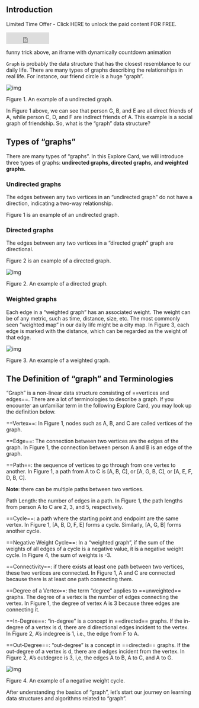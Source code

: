 ## Introduction

Limited Time Offer - Click HERE to unlock the paid content FOR FREE.

<iframe src="https://free.timeanddate.com/countdown/i85jck8a/n202/cf12/cm0/cu4/ct0/cs0/ca0/co0/cr0/ss0/cac004085/cpc004085/pct/tcfff/fs100/szw320/szh135/iso2022-02-14T00:00:00" allowtransparency="true" frameborder="0" width="116" height="31" style="box-sizing: border-box; pointer-events: none;"></iframe>

funny trick above, an iframe with dynamically countdown animation



`Graph` is probably the data structure that has the closest resemblance to our daily life. There are many types of graphs describing the relationships in real life. For instance, our friend circle is a huge “graph”.

![img](https://assets.leetcode.com/static_assets/explore/The_basic_of_graph_1.png)

Figure 1. An example of a undirected graph.

In Figure 1 above, we can see that person G, B, and E are all direct friends of A, while person C, D, and F are indirect friends of A. This example is a social graph of friendship. So, what is the “graph” data structure?

## Types of “graphs”

There are many types of “graphs”. In this Explore Card, we will introduce three types of graphs: **undirected graphs, directed graphs, and weighted graphs.**

### Undirected graphs

The edges between any two vertices in an “undirected graph” do not have a direction, indicating a two-way relationship.

Figure 1 is an example of an undirected graph.

### Directed graphs

The edges between any two vertices in a “directed graph” graph are directional.

Figure 2 is an example of a directed graph.

![img](https://assets.leetcode.com/static_assets/explore/The_basic_of_graph_2.png)

Figure 2. An example of a directed graph.

### Weighted graphs

Each edge in a “weighted graph” has an associated weight. The weight can be of any metric, such as time, distance, size, etc. The most commonly seen “weighted map” in our daily life might be a city map. In Figure 3, each edge is marked with the distance, which can be regarded as the weight of that edge.

![img](https://assets.leetcode.com/static_assets/explore/The_basic_of_graph_3.png)

Figure 3. An example of a weighted graph.

## The Definition of “graph” and Terminologies

“Graph” is a non-linear data structure consisting of ==vertices and edges==. There are a lot of terminologies to describe a graph. If you encounter an unfamiliar term in the following Explore Card, you may look up the definition below.

==Vertex==: In Figure 1, nodes such as A, B, and C are called vertices of the graph.

==Edge==: The connection between two vertices are the edges of the graph. In Figure 1, the connection between person A and B is an edge of the graph.

==Path==: the sequence of vertices to go through from one vertex to another. In Figure 1, a path from A to C is [A, B, C], or [A, G, B, C], or [A, E, F, D, B, C].

**Note**: there can be multiple paths between two vertices.

Path Length: the number of edges in a path. In Figure 1, the path lengths from person A to C are 2, 3, and 5, respectively.

==Cycle==: a path where the starting point and endpoint are the same vertex. In Figure 1, [A, B, D, F, E] forms a cycle. Similarly, [A, G, B] forms another cycle.

==Negative Weight Cycle==: In a “weighted graph”, if the sum of the weights of all edges of a cycle is a negative value, it is a negative weight cycle. In Figure 4, the sum of weights is -3.

==Connectivity==: if there exists at least one path between two vertices, these two vertices are connected. In Figure 1, A and C are connected because there is at least one path connecting them.

==Degree of a Vertex==: the term “degree” applies to ==unweighted== graphs. The degree of a vertex is the number of edges connecting the vertex. In Figure 1, the degree of vertex A is 3 because three edges are connecting it.

==In-Degree==: “in-degree” is a concept in ==directed== graphs. If the in-degree of a vertex is d, there are d directional edges incident to the vertex. In Figure 2, A’s indegree is 1, i.e., the edge from F to A.

==Out-Degree==: “out-degree” is a concept in ==directed== graphs. If the out-degree of a vertex is d, there are d edges incident from the vertex. In Figure 2, A’s outdegree is 3, i,e, the edges A to B, A to C, and A to G.



![img](https://assets.leetcode.com/static_assets/explore/4._Negative_Cycle.png)

Figure 4. An example of a negative weight cycle.



After understanding the basics of “graph”, let’s start our journey on learning data structures and algorithms related to “graph”.